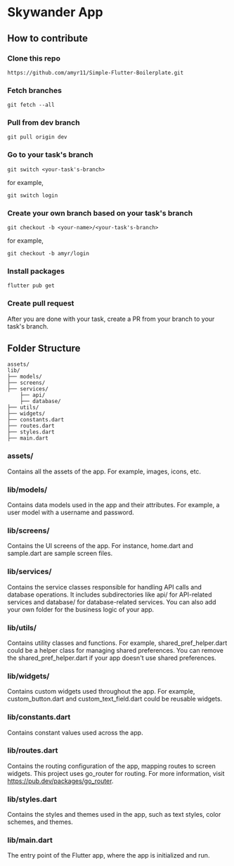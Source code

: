 # Skywander App

## How to contribute

### Clone this repo
```
https://github.com/amyr11/Simple-Flutter-Boilerplate.git
```

### Fetch branches
```
git fetch --all
```

### Pull from dev branch
```
git pull origin dev
```

### Go to your task's branch
```
git switch <your-task's-branch>
```
for example,
```
git switch login
```

### Create your own branch based on your task's branch
```
git checkout -b <your-name>/<your-task's-branch>
```
for example,
```
git checkout -b amyr/login
```

### Install packages
```
flutter pub get
```

### Create pull request
After you are done with your task, create a PR from your branch to your task's branch.

## Folder Structure
```
assets/
lib/
├── models/
├── screens/
├── services/
    ├── api/
    ├── database/
├── utils/
├── widgets/
├── constants.dart
├── routes.dart
├── styles.dart
├── main.dart
```

### assets/
Contains all the assets of the app. For example, images, icons, etc.

### lib/models/
Contains data models used in the app and their attributes. For example, a user model with a username and password.

### lib/screens/
Contains the UI screens of the app. For instance, home.dart and sample.dart are sample screen files.

### lib/services/
Contains the service classes responsible for handling API calls and database operations. It includes subdirectories like api/ for API-related services and database/ for database-related services. You can also add your own folder for the business logic of your app.

### lib/utils/
Contains utility classes and functions. For example, shared_pref_helper.dart could be a helper class for managing shared preferences. You can remove the shared_pref_helper.dart if your app doesn't use shared preferences.

### lib/widgets/
Contains custom widgets used throughout the app. For example, custom_button.dart and custom_text_field.dart could be reusable widgets.

### lib/constants.dart
Contains constant values used across the app.

### lib/routes.dart
Contains the routing configuration of the app, mapping routes to screen widgets. This project uses go_router for routing. For more information, visit https://pub.dev/packages/go_router.

### lib/styles.dart
Contains the styles and themes used in the app, such as text styles, color schemes, and themes.

### lib/main.dart
The entry point of the Flutter app, where the app is initialized and run.
